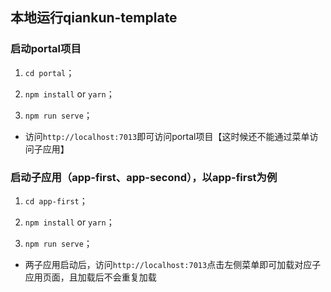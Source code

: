 ## 本地运行qiankun-template

### 启动portal项目

1. `cd portal`；

2. `npm install` or `yarn`；

3. `npm run serve`；

* 访问`http://localhost:7013`即可访问portal项目【这时候还不能通过菜单访问子应用】

### 启动子应用（app-first、app-second），以app-first为例

1. `cd app-first`；

2. `npm install` or `yarn`；

3. `npm run serve`；

* 两子应用启动后，访问`http://localhost:7013`点击左侧菜单即可加载对应子应用页面，且加载后不会重复加载
